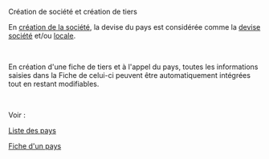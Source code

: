 






Création de société et création de tiers



En [création de la 
 société](../../Nouvelle/1/CreerNouvelleSociete.htm), la devise du pays est considérée comme la [devise 
 société](../../Devises/3/DeviseSociete.htm) et/ou [locale](../../Devises/3/DeviseLocale.htm).


 


En création d'une fiche de tiers et à l'appel du pays, toutes les informations 
 saisies dans la Fiche de celui-ci peuvent être automatiquement intégrées 
 tout en restant modifiables.


 


Voir :


[Liste des pays](../1/Liste.htm)


[Fiche d'un pays](../2/Fiche.htm)


